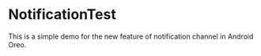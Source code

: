 # NotificationTest
This is a simple demo for the new feature of notification channel in Android Oreo.
